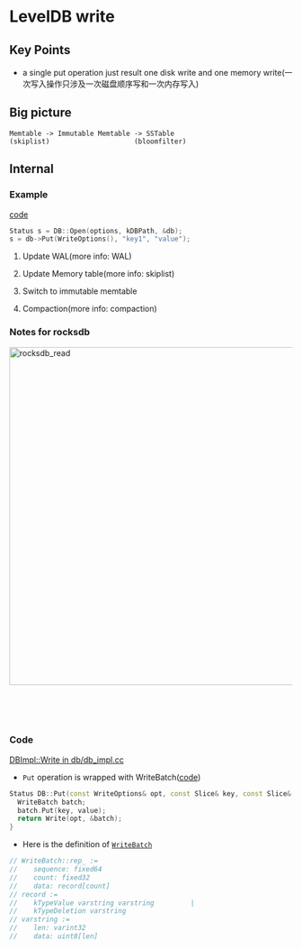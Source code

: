# LevelDB write

## Key Points
- a single put operation just result one disk write and one memory write(一次写入操作只涉及一次磁盘顺序写和一次内存写入)

## Big picture
```
Memtable -> Immutable Memtable -> SSTable
(skiplist)                     (bloomfilter)
```


## Internal

### Example
[code](https://github.com/facebook/rocksdb/blob/00751e4292e55c1604b28b7b93fe7a538fa05f29/examples/simple_example.cc#L35)
```c++
Status s = DB::Open(options, kDBPath, &db);
s = db->Put(WriteOptions(), "key1", "value");
```

1. Update WAL(more info: WAL)
2. Update Memory table(more info: skiplist)

3. Switch to immutable memtable
4. Compaction(more info: compaction)


### Notes for rocksdb

<img src="https://user-images.githubusercontent.com/16873751/96521492-4922b280-1226-11eb-9803-a1d0768713f4.png" alt="rocksdb_read" width="600"/>

<br/><br/><br/>

### Code 
[DBImpl::Write in db/db_impl.cc](https://github.com/google/leveldb/blob/b7d302326961fb809d92a95ce813e2d26fe2e16e/db/db_impl.cc#L1196)

- `Put` operation is wrapped with WriteBatch([code](https://github.com/google/leveldb/blob/b7d302326961fb809d92a95ce813e2d26fe2e16e/db/db_impl.cc#L1464))

```C++
Status DB::Put(const WriteOptions& opt, const Slice& key, const Slice& value) {
  WriteBatch batch;
  batch.Put(key, value);
  return Write(opt, &batch);
}
```

- Here is the definition of [`WriteBatch`](https://github.com/google/leveldb/blob/b7d302326961fb809d92a95ce813e2d26fe2e16e/db/write_batch.cc#L5)

```C++
// WriteBatch::rep_ :=
//    sequence: fixed64
//    count: fixed32
//    data: record[count]
// record :=
//    kTypeValue varstring varstring         |
//    kTypeDeletion varstring
// varstring :=
//    len: varint32
//    data: uint8[len]
```


